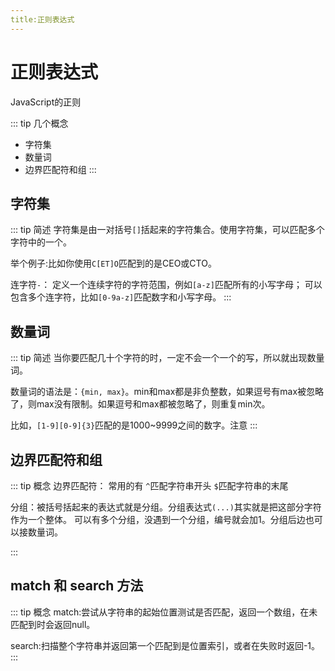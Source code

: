 ```yaml
---
title:正则表达式
---
```


# 正则表达式

JavaScript的正则

::: tip 几个概念
- 字符集
- 数量词
- 边界匹配符和组
:::

## 字符集

::: tip 简述
字符集是由一对括号`[]`括起来的字符集合。使用字符集，可以匹配多个字符中的一个。

举个例子:比如你使用`C[ET]O`匹配到的是CEO或CTO。

连字符`-`： 定义一个连续字符的字符范围，例如`[a-z]`匹配所有的小写字母； 可以包含多个连字符，比如`[0-9a-z]`匹配数字和小写字母。
:::



## 数量词
::: tip 简述
当你要匹配几十个字符的时，一定不会一个一个的写，所以就出现数量词。

数量词的语法是：`{min, max}`。min和max都是非负整数，如果逗号有max被忽略了，则max没有限制。如果逗号和max都被忽略了，则重复min次。 

比如，`[1-9][0-9]{3}`匹配的是1000~9999之间的数字。注意
:::

## 边界匹配符和组
::: tip 概念
边界匹配符： 常用的有 `^`匹配字符串开头 `$`匹配字符串的末尾

分组：被括号括起来的表达式就是分组。分组表达式`(...)`其实就是把这部分字符作为一个整体。 可以有多个分组，没遇到一个分组，编号就会加1。分组后边也可以接数量词。

:::

## match 和 search 方法

::: tip 概念
match:尝试从字符串的起始位置测试是否匹配，返回一个数组，在未匹配到时会返回null。

search:扫描整个字符串并返回第一个匹配到是位置索引，或者在失败时返回-1。
:::